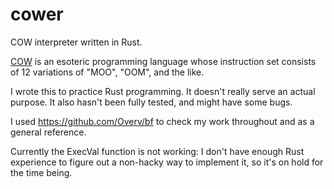 # cower
COW interpreter written in Rust.

[COW](https://esolangs.org/wiki/COW) is an esoteric programming language whose instruction set consists of 12 variations of "MOO", "OOM", and the like.

I wrote this to practice Rust programming. It doesn't really serve an actual purpose. It also hasn't been fully tested, and might have some bugs.

I used https://github.com/Overv/bf to check my work throughout and as a general reference.

Currently the ExecVal function is not working: I don't have enough Rust experience to figure out a non-hacky way to implement it, so it's on hold for the time being.
